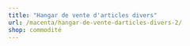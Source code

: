 ```yaml
---
title: "Hangar de vente d'articles divers"
url: /macenta/hangar-de-vente-darticles-divers-2/
shop: commodité
---
```

